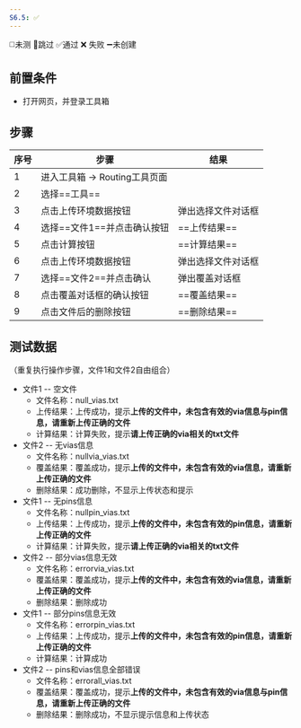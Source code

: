 ```yaml
---
S6.5: ✅
---
```


◻️未测    🚫跳过     ✅通过    ❌ 失败    ➖未创建

## 前置条件

- 打开网页，并登录工具箱

## 步骤

| 序号  | 步骤                   | 结果        |
| --- | -------------------- | --------- |
| 1   | 进入工具箱 -> Routing工具页面 |           |
| 2   | 选择==工具==             |           |
| 3   | 点击上传环境数据按钮           | 弹出选择文件对话框 |
| 4   | 选择==文件1==并点击确认按钮     | ==上传结果==  |
| 5   | 点击计算按钮               | ==计算结果==  |
| 6   | 点击上传环境数据按钮           | 弹出选择文件对话框 |
| 7   | 选择==文件2==并点击确认       | 弹出覆盖对话框   |
| 8   | 点击覆盖对话框的确认按钮         | ==覆盖结果==  |
| 9   | 点击文件后的删除按钮           | ==删除结果==  |

## 测试数据
（重复执行操作步骤，文件1和文件2自由组合）
- 文件1 -- 空文件
	- 文件名称：null_vias.txt
	- 上传结果：上传成功，提示**上传的文件中，未包含有效的via信息与pin信息，请重新上传正确的文件**
	- 计算结果：计算失败，提示**请上传正确的via相关的txt文件**
- 文件2 -- 无vias信息
	- 文件名称：nullvia_vias.txt
	- 覆盖结果：覆盖成功，提示**上传的文件中，未包含有效的via信息，请重新上传正确的文件**
	- 删除结果：成功删除，不显示上传状态和提示
- 文件1 -- 无pins信息
	- 文件名称：nullpin_vias.txt
	- 上传结果：上传成功，提示**上传的文件中，未包含有效的pin信息，请重新上传正确的文件**
	- 计算结果：计算失败，提示**请上传正确的via相关的txt文件** 
- 文件2 -- 部分vias信息无效
	- 文件名称：errorvia_vias.txt
	- 覆盖结果：覆盖成功，提示**上传的文件中，未包含有效的via信息，请重新上传正确的文件**
	- 删除结果：删除成功
- 文件1 -- 部分pins信息无效
	- 文件名称：errorpin_vias.txt
	- 上传结果：上传成功，提示**上传的文件中，未包含有效的pin信息，请重新上传正确的文件**
	- 计算结果：计算成功
- 文件2 -- pins和vias信息全部错误
	- 文件名称：errorall_vias.txt
	- 覆盖结果：覆盖成功，提示**上传的文件中，未包含有效的via信息与pin信息，请重新上传正确的文件**
	- 删除结果：删除成功，不显示提示信息和上传状态
